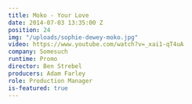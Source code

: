 ```yaml
---
title: Moko - Your Love
date: 2014-07-03 13:35:00 Z
position: 24
img: "/uploads/sophie-dewey-moko.jpg"
video: https://www.youtube.com/watch?v=_xai1-qT4uA
company: Somesuch
runtime: Promo
director: Ben Strebel
producers: Adam Farley
role: Production Manager
is-featured: true
---
```


